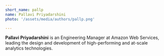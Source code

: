 ```yaml
---
short_name: pallp
name: Pallavi Priyadarshini
photo: '/assets/media/authors/pallp.png'

---
```


**Pallavi Priyadarshini** is an Engineering Manager at Amazon Web Services, leading the design and development of high-performing and at-scale analytics technologies.
